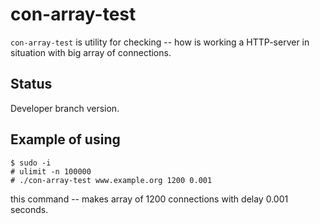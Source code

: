 con-array-test
==============

``con-array-test`` is utility for checking -- how is working a HTTP-server
in situation with big array of connections.


Status
------

Developer branch version.


Example of using
----------------

    $ sudo -i
    # ulimit -n 100000
    # ./con-array-test www.example.org 1200 0.001

this command -- makes array of 1200 connections with delay 0.001 seconds.
